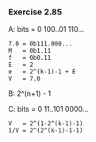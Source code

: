 ### Exercise 2.85
A: bits = 0 100..01 110...  
```
7.0 = 0b111.000...
M   = 0b1.11
f   = 0b0.11
E   = 2
e   = 2^(k-1)-1 + E
V   = 7.0

```

B: 2^(n+1) - 1  

C: bits = 0 11..101 0000...
```
V   = 2^(1-2^(k-1)-1)
1/V = 2^(2^(k-1)-1-1)
```

